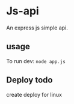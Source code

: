 # Js-api

An express js simple api.

## usage

To run dev:
`node app.js`

## Deploy todo

create deploy for linux
